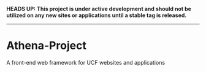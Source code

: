 **HEADS UP: This project is under active development and should not be utilized on any new sites or applications until a stable tag is released.**

---

# Athena-Project
A front-end web framework for UCF websites and applications
